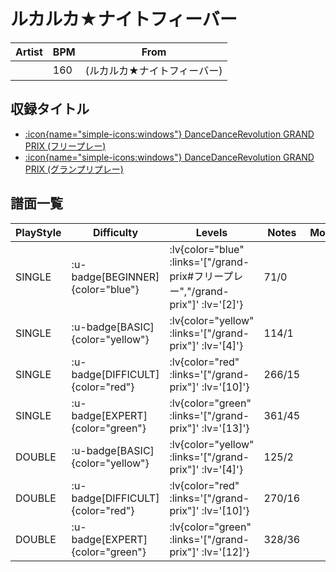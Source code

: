 # ルカルカ★ナイトフィーバー

|Artist|BPM|From|
|------|---|----|
||160|(ルカルカ★ナイトフィーバー)|

## 収録タイトル

- [ :icon{name="simple-icons:windows"} DanceDanceRevolution GRAND PRIX (フリープレー)](/grand-prix#フリープレー)
- [ :icon{name="simple-icons:windows"} DanceDanceRevolution GRAND PRIX (グランプリプレー)](/grand-prix)

## 譜面一覧

|PlayStyle|Difficulty|Levels|Notes|Movie|
|---------|----------|------|-----|-----|
|SINGLE| :u-badge[BEGINNER]{color="blue"} | :lv{color="blue" :links='["/grand-prix#フリープレー","/grand-prix"]' :lv='[2]'} |71/0||
|SINGLE| :u-badge[BASIC]{color="yellow"} | :lv{color="yellow" :links='["/grand-prix"]' :lv='[4]'} |114/1||
|SINGLE| :u-badge[DIFFICULT]{color="red"} | :lv{color="red" :links='["/grand-prix"]' :lv='[10]'} |266/15||
|SINGLE| :u-badge[EXPERT]{color="green"} | :lv{color="green" :links='["/grand-prix"]' :lv='[13]'} |361/45||
|DOUBLE| :u-badge[BASIC]{color="yellow"} | :lv{color="yellow" :links='["/grand-prix"]' :lv='[4]'} |125/2||
|DOUBLE| :u-badge[DIFFICULT]{color="red"} | :lv{color="red" :links='["/grand-prix"]' :lv='[10]'} |270/16||
|DOUBLE| :u-badge[EXPERT]{color="green"} | :lv{color="green" :links='["/grand-prix"]' :lv='[12]'} |328/36||
